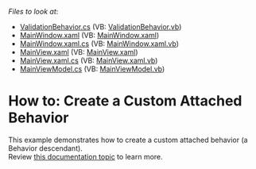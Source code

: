 <!-- default file list -->
*Files to look at*:

* [ValidationBehavior.cs](./CS/Behaviors/ValidationBehavior.cs) (VB: [ValidationBehavior.vb](./VB/Behaviors/ValidationBehavior.vb))
* [MainWindow.xaml](./CS/MainWindow.xaml) (VB: [MainWindow.xaml](./VB/MainWindow.xaml))
* [MainWindow.xaml.cs](./CS/MainWindow.xaml.cs) (VB: [MainWindow.xaml.vb](./VB/MainWindow.xaml.vb))
* [MainView.xaml](./CS/View/MainView.xaml) (VB: [MainView.xaml](./VB/View/MainView.xaml))
* [MainView.xaml.cs](./CS/View/MainView.xaml.cs) (VB: [MainView.xaml.vb](./VB/View/MainView.xaml.vb))
* [MainViewModel.cs](./CS/ViewModel/MainViewModel.cs) (VB: [MainViewModel.vb](./VB/ViewModel/MainViewModel.vb))
<!-- default file list end -->
# How to: Create a Custom Attached Behavior


<p>This example demonstrates how to create a custom attached behavior (a Behavior descendant).<br />Review <a href="https://documentation.devexpress.com/#WPF/CustomDocument17458">this documentation topic</a> to learn more.</p>

<br/>



